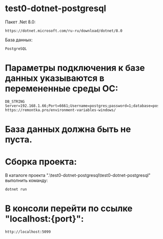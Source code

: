 # test0-dotnet-postgresql

Пакет .Net 8.0:

    https://dotnet.microsoft.com/ru-ru/download/dotnet/8.0

База данных:

    PostgreSQL

# Параметры подключения к базе данных указываются в перемененные среды ОС:
    DB_STRING 
    Server=192.168.1.66;Port=6661;Username=postgres;password=1;database=postgres
    https://remontka.pro/environment-variables-windows/

# База данных должна быть не пуста.

# Сборка проекта:
В каталоге проекта ".\test0-dotnet-postgresql\test0-dotnet-postgresql" выполнить команду:

    dotnet run

# В консоли перейти по ссылке "localhost:{port}": 
    http://localhost:5099